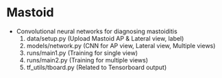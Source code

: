 # Mastoid
 - Convolutional neural networks for diagnosing mastoiditis
   1. data/setup.py (Upload Mastoid AP & Lateral view, label)
   2. models/network.py (CNN for AP view, Lateral view, Multiple views)
   3. runs/main1.py (Training for single view)
   4. runs/main2.py (Training for multiple views)
   5. tf_utils/tboard.py (Related to Tensorboard output)
   

